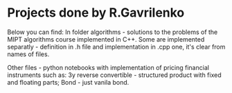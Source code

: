 # Projects done by R.Gavrilenko
Below you can find:
In folder algorithms - solutions to the problems of the MIPT algorithms course implemented in C++. Some are implemented separatly - definition in .h file and implementation in .cpp one, it's clear from names of files.

Other files - python notebooks with implementation of pricing financial instruments such as:
  3y reverse convertible - structured product with fixed and floating parts;
  Bond - just vanila bond.
